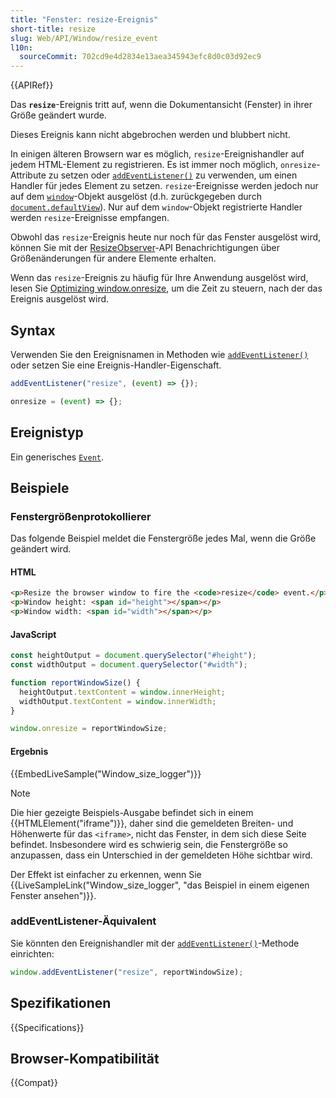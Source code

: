 ```yaml
---
title: "Fenster: resize-Ereignis"
short-title: resize
slug: Web/API/Window/resize_event
l10n:
  sourceCommit: 702cd9e4d2834e13aea345943efc8d0c03d92ec9
---
```


{{APIRef}}

Das **`resize`**-Ereignis tritt auf, wenn die Dokumentansicht (Fenster) in ihrer Größe geändert wurde.

Dieses Ereignis kann nicht abgebrochen werden und blubbert nicht.

In einigen älteren Browsern war es möglich, `resize`-Ereignishandler auf jedem HTML-Element zu registrieren. Es ist immer noch möglich, `onresize`-Attribute zu setzen oder [`addEventListener()`](/de/docs/Web/API/EventTarget/addEventListener) zu verwenden, um einen Handler für jedes Element zu setzen. `resize`-Ereignisse werden jedoch nur auf dem [`window`](/de/docs/Web/API/Window)-Objekt ausgelöst (d.h. zurückgegeben durch [`document.defaultView`](/de/docs/Web/API/Document/defaultView)). Nur auf dem `window`-Objekt registrierte Handler werden `resize`-Ereignisse empfangen.

Obwohl das `resize`-Ereignis heute nur noch für das Fenster ausgelöst wird, können Sie mit der [ResizeObserver](/de/docs/Web/API/ResizeObserver)-API Benachrichtigungen über Größenänderungen für andere Elemente erhalten.

Wenn das `resize`-Ereignis zu häufig für Ihre Anwendung ausgelöst wird, lesen Sie [Optimizing window.onresize](https://bencentra.com/code/2015/02/27/optimizing-window-resize.html), um die Zeit zu steuern, nach der das Ereignis ausgelöst wird.

## Syntax

Verwenden Sie den Ereignisnamen in Methoden wie [`addEventListener()`](/de/docs/Web/API/EventTarget/addEventListener) oder setzen Sie eine Ereignis-Handler-Eigenschaft.

```js
addEventListener("resize", (event) => {});

onresize = (event) => {};
```

## Ereignistyp

Ein generisches [`Event`](/de/docs/Web/API/Event).

## Beispiele

### Fenstergrößenprotokollierer

Das folgende Beispiel meldet die Fenstergröße jedes Mal, wenn die Größe geändert wird.

#### HTML

```html
<p>Resize the browser window to fire the <code>resize</code> event.</p>
<p>Window height: <span id="height"></span></p>
<p>Window width: <span id="width"></span></p>
```

#### JavaScript

```js
const heightOutput = document.querySelector("#height");
const widthOutput = document.querySelector("#width");

function reportWindowSize() {
  heightOutput.textContent = window.innerHeight;
  widthOutput.textContent = window.innerWidth;
}

window.onresize = reportWindowSize;
```

#### Ergebnis

{{EmbedLiveSample("Window_size_logger")}}

> [!NOTE]
> Die hier gezeigte Beispiels-Ausgabe befindet sich in einem {{HTMLElement("iframe")}}, daher sind die gemeldeten Breiten- und Höhenwerte für das `<iframe>`, nicht das Fenster, in dem sich diese Seite befindet. Insbesondere wird es schwierig sein, die Fenstergröße so anzupassen, dass ein Unterschied in der gemeldeten Höhe sichtbar wird.
>
> Der Effekt ist einfacher zu erkennen, wenn Sie {{LiveSampleLink("Window_size_logger", "das Beispiel in einem eigenen Fenster ansehen")}}.

### addEventListener-Äquivalent

Sie könnten den Ereignishandler mit der [`addEventListener()`](/de/docs/Web/API/EventTarget/addEventListener)-Methode einrichten:

```js
window.addEventListener("resize", reportWindowSize);
```

## Spezifikationen

{{Specifications}}

## Browser-Kompatibilität

{{Compat}}
